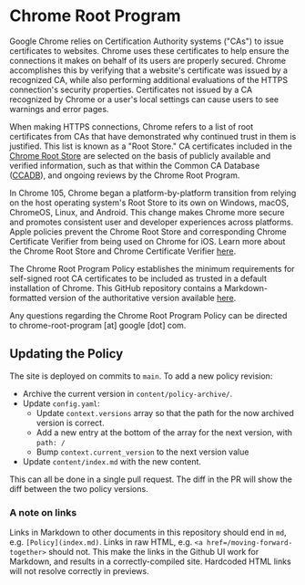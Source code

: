 # Chrome Root Program

Google Chrome relies on Certification Authority systems ("CAs") to issue certificates to websites. Chrome uses these certificates to help ensure the connections it makes on behalf of its users are properly secured. Chrome accomplishes this by verifying that a website's certificate was issued by a recognized CA, while also performing additional evaluations of the HTTPS connection's security properties. Certificates not issued by a CA recognized by Chrome or a user's local settings can cause users to see warnings and error pages.

When making HTTPS connections, Chrome refers to a list of root certificates from CAs that have demonstrated why continued trust in them is justified. This list is known as a "Root Store." CA certificates included in the [Chrome Root Store](https://g.co/chrome/root-store) are selected on the basis of publicly available and verified information, such as that within the Common CA Database ([CCADB](https://ccadb.org/)), and ongoing reviews by the Chrome Root Program.

In Chrome 105, Chrome began a platform-by-platform transition from relying on the host operating system's Root Store to its own on Windows, macOS, ChromeOS, Linux, and Android. This change makes Chrome more secure and promotes consistent user and developer experiences across platforms. Apple policies prevent the Chrome Root Store and corresponding Chrome Certificate Verifier from being used on Chrome for iOS. Learn more about the Chrome Root Store and Chrome Certificate Verifier [here](https://chromium.googlesource.com/chromium/src/+/main/net/data/ssl/chrome_root_store/faq.md).

The Chrome Root Program Policy establishes the minimum requirements for self-signed root CA certificates to be included as trusted in a default installation of Chrome. This GitHub repository contains a Markdown-formatted version of the authoritative version available [here](https://g.co/chrome/root-policy).

Any questions regarding the Chrome Root Program Policy can be directed to chrome-root-program [at] google [dot] com.

## Updating the Policy

The site is deployed on commits to `main`. To add a new policy revision:

- Archive the current version in `content/policy-archive/`.
- Update `config.yaml`:
    - Update `context.versions` array so that the path for the now archived
      version is correct.
    - Add a new entry at the bottom of the array for the next version, with `path: /`
    - Bump `context.current_version` to the next version value
- Update `content/index.md` with the new content.

This can all be done in a single pull request. The diff in the PR will show the diff between the two policy versions.

### A note on links

Links in Markdown to other documents in this repository should end in `md`, e.g.
`[Policy](index.md)`. Links in raw HTML, e.g. `<a
href=/moving-forward-together>` should not. This make the links in the Github UI
work for Markdown, and results in a correctly-compiled site. Hardcoded HTML
links will not resolve correctly in previews.
